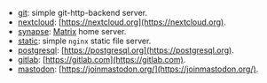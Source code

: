 - [git](./git): simple git-http-backend server.
- [nextcloud](./nextcloud): [https://nextcloud.org](https://nextcloud.org).
- [synapse](./synapse): [Matrix](https://matrix.org) home server.
- [static](./static): simple `nginx` static file server.
- [postgresql](./postgresql): [https://postgresql.org](https://postgresql.org).
- [gitlab](./gitlab): [https://gitlab.com](https://gitlab.com).
- [mastodon](./mastodon):
  [https://joinmastodon.org/](https://joinmastodon.org/).
